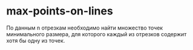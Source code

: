 # max-points-on-lines
По данным  n отрезкам необходимо найти множество точек минимального размера,
для которого каждый из отрезков содержит хотя бы одну из точек.

